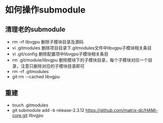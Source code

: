 # 如何操作submodule

## 清理老的submodule
- rm -rf libvgpu 删除子模块目录及源码
- vi .gitmodules  删除项目目录下.gitmodules文件中libvgpu子模块相关条目
- vi .git/config 删除配置项中libvgpu子模块相关条目
- rm .git/module/libvgpu 删除模块下的子模块目录，每个子模块对应一个目录，注意只删除对应的子模块目录即可
- rm -rf .gitmodules
- git rm --cached libvgpu 

## 重建
- touch .gitmodules
- git submodule add -b release-2.3.12 https://github.com/matrix-dc/HAMi-core.git libvgpu